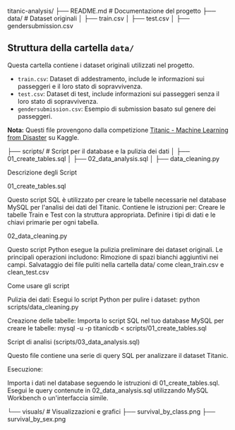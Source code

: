 titanic-analysis/
├── README.md               # Documentazione del progetto
├── data/                   # Dataset originali
│   ├── train.csv
│   ├── test.csv
│   ├── gendersubmission.csv
## Struttura della cartella `data/`

Questa cartella contiene i dataset originali utilizzati nel progetto.

- `train.csv`: Dataset di addestramento, include le informazioni sui passeggeri e il loro stato di sopravvivenza.
- `test.csv`: Dataset di test, include informazioni sui passeggeri senza il loro stato di sopravvivenza.
- `gendersubmission.csv`: Esempio di submission basato sul genere dei passeggeri.

**Nota:** Questi file provengono dalla competizione [Titanic - Machine Learning from Disaster](https://www.kaggle.com/c/titanic/overview) su Kaggle.

├── scripts/                # Script per il database e la pulizia dei dati
│   ├── 01_create_tables.sql
│   ├── 02_data_analysis.sql
│   ├── data_cleaning.py

Descrizione degli Script

01_create_tables.sql

Questo script SQL è utilizzato per creare le tabelle necessarie nel database MySQL per l'analisi dei dati del Titanic. Contiene le istruzioni per:
Creare le tabelle Train e Test con la struttura appropriata.
Definire i tipi di dati e le chiavi primarie per ogni tabella.

02_data_cleaning.py

Questo script Python esegue la pulizia preliminare dei dataset originali. Le principali operazioni includono:
Rimozione di spazi bianchi aggiuntivi nei campi.
Salvataggio dei file puliti nella cartella data/ come clean_train.csv e clean_test.csv

Come usare gli script

Pulizia dei dati:
Esegui lo script Python per pulire i dataset:
python scripts/data_cleaning.py

Creazione delle tabelle:
Importa lo script SQL nel tuo database MySQL per creare le tabelle:
mysql -u <username> -p titanicdb < scripts/01_create_tables.sql

Script di analisi (scripts/03_data_analysis.sql)

Questo file contiene una serie di query SQL per analizzare il dataset Titanic. 

Esecuzione:

Importa i dati nel database seguendo le istruzioni di 01_create_tables.sql.
Esegui le query contenute in 02_data_analysis.sql utilizzando MySQL Workbench o un'interfaccia simile.

└── visuals/                # Visualizzazioni e grafici
    ├── survival_by_class.png
    ├── survival_by_sex.png

